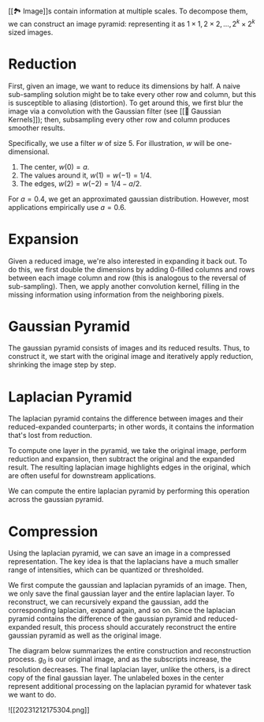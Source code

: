[[🏞️ Image]]s contain information at multiple scales. To decompose them, we can construct an image pyramid: representing it as $1 \times 1, 2 \times 2, \ldots, 2^k \times 2^k$ sized images.

# Reduction
First, given an image, we want to reduce its dimensions by half. A naive sub-sampling solution might be to take every other row and column, but this is susceptible to aliasing (distortion). To get around this, we first blur the image via a convolution with the Gaussian filter (see [[🍿 Gaussian Kernels]]); then, subsampling every other row and column produces smoother results.

Specifically, we use a filter $w$ of size $5$. For illustration, $w$ will be one-dimensional.
1. The center, $w(0) = a$.
2. The values around it, $w(1) = w(-1) = 1/4$.
3. The edges, $w(2) = w(-2) = 1/4 - a/2$.

For $a = 0.4$, we get an approximated gaussian distribution. However, most applications empirically use $a = 0.6$.

# Expansion
Given a reduced image, we're also interested in expanding it back out. To do this, we first double the dimensions by adding $0$-filled columns and rows between each image column and row (this is analogous to the reversal of sub-sampling). Then, we apply another convolution kernel, filling in the missing information using information from the neighboring pixels.

# Gaussian Pyramid
The gaussian pyramid consists of images and its reduced results. Thus, to construct it, we start with the original image and iteratively apply reduction, shrinking the image step by step.

# Laplacian Pyramid
The laplacian pyramid contains the difference between images and their reduced-expanded counterparts; in other words, it contains the information that's lost from reduction.

To compute one layer in the pyramid, we take the original image, perform reduction and expansion, then subtract the original and the expanded result. The resulting laplacian image highlights edges in the original, which are often useful for downstream applications.

We can compute the entire laplacian pyramid by performing this operation across the gaussian pyramid.

# Compression
Using the laplacian pyramid, we can save an image in a compressed representation. The key idea is that the laplacians have a much smaller range of intensities, which can be quantized or thresholded.

We first compute the gaussian and laplacian pyramids of an image. Then, we only save the final gaussian layer and the entire laplacian layer. To reconstruct, we can recursively expand the gaussian, add the corresponding laplacian, expand again, and so on. Since the laplacian pyramid contains the difference of the gaussian pyramid and reduced-expanded result, this process should accurately reconstruct the entire gaussian pyramid as well as the original image.

The diagram below summarizes the entire construction and reconstruction process. $g_0$ is our original image, and as the subscripts increase, the resolution decreases. The final laplacian layer, unlike the others, is a direct copy of the final gaussian layer. The unlabeled boxes in the center represent additional processing on the laplacian pyramid for whatever task we want to do.

![[20231212175304.png]]